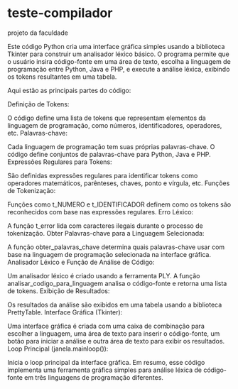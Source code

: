# teste-compilador
 projeto da faculdade

Este código Python cria uma interface gráfica simples usando a biblioteca Tkinter para construir um analisador léxico básico. O programa permite que o usuário insira código-fonte em uma área de texto, escolha a linguagem de programação entre Python, Java e PHP, e execute a análise léxica, exibindo os tokens resultantes em uma tabela.

Aqui estão as principais partes do código:

Definição de Tokens:

O código define uma lista de tokens que representam elementos da linguagem de programação, como números, identificadores, operadores, etc.
Palavras-chave:

Cada linguagem de programação tem suas próprias palavras-chave. O código define conjuntos de palavras-chave para Python, Java e PHP.
Expressões Regulares para Tokens:

São definidas expressões regulares para identificar tokens como operadores matemáticos, parênteses, chaves, ponto e vírgula, etc.
Funções de Tokenização:

Funções como t_NUMERO e t_IDENTIFICADOR definem como os tokens são reconhecidos com base nas expressões regulares.
Erro Léxico:

A função t_error lida com caracteres ilegais durante o processo de tokenização.
Obter Palavras-chave para a Linguagem Selecionada:

A função obter_palavras_chave determina quais palavras-chave usar com base na linguagem de programação selecionada na interface gráfica.
Analisador Léxico e Função de Análise de Código:

Um analisador léxico é criado usando a ferramenta PLY. A função analisar_codigo_para_linguagem analisa o código-fonte e retorna uma lista de tokens.
Exibição de Resultados:

Os resultados da análise são exibidos em uma tabela usando a biblioteca PrettyTable.
Interface Gráfica (Tkinter):

Uma interface gráfica é criada com uma caixa de combinação para escolher a linguagem, uma área de texto para inserir o código-fonte, um botão para iniciar a análise e outra área de texto para exibir os resultados.
Loop Principal (janela.mainloop()):

Inicia o loop principal da interface gráfica.
Em resumo, esse código implementa uma ferramenta gráfica simples para análise léxica de código-fonte em três linguagens de programação diferentes.
